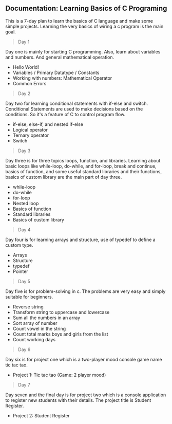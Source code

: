 ## Documentation: Learning Basics of C Programing

<!-- short description -->

This is a 7-day plan to learn the basics of C language and make some simple projects. Learning the very basics of wiring a c program is the main goal.

<!-- plan structure -->

> Day 1

Day one is mainly for starting C programming. Also, learn about variables and numbers. And general mathematical operation.

- Hello World!
- Variables / Primary Datatype / Constants
- Working with numbers: Mathematical Operator
- Common Errors

> Day 2

Day two for learning conditional statements with if-else and switch. Conditional Statements are used to make decisions based on the conditions. So it's a feature of C to control program flow.

- if-else, else-if, and nested if-else
- Logical operator
- Ternary operator
- Switch

> Day 3

Day three is for three topics loops, function, and libraries. Learning about basic loops like while-loop, do-while, and for-loop, break and continue, basics of function, and some useful standard libraries and their functions, basics of custom library are the main part of day three.

- while-loop
- do-while
- for-loop
- Nested loop
- Basics of function
- Standard libraries
- Basics of custom library

> Day 4

Day four is for learning arrays and structure, use of typedef to define a custom type.

- Arrays
- Structure
- typedef
- Pointer

> Day 5

Day five is for problem-solving in c. The problems are very easy and simply suitable for beginners.

- Reverse string
- Transform string to uppercase and lowercase
- Sum all the numbers in an array
- Sort array of number
- Count vowel in the string
- Count total marks boys and girls from the list
- Count working days

> Day 6

Day six is for project one which is a two-player mood console game name tic tac tao.

- Project 1: Tic tac tao (Game: 2 player mood)

> Day 7

Day seven and the final day is for project two which is a console application to register new students with their details. The project title is Student Register.

- Project 2: Student Register

